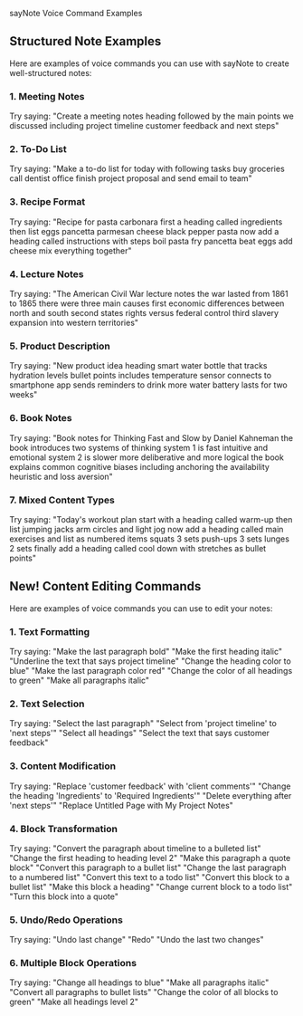 sayNote Voice Command Examples

## Structured Note Examples

Here are examples of voice commands you can use with sayNote to create well-structured notes:

### 1. Meeting Notes

Try saying:
"Create a meeting notes heading followed by the main points we discussed including project timeline customer feedback and next steps"

### 2. To-Do List

Try saying:
"Make a to-do list for today with following tasks buy groceries call dentist office finish project proposal and send email to team"

### 3. Recipe Format

Try saying:
"Recipe for pasta carbonara first a heading called ingredients then list eggs pancetta parmesan cheese black pepper pasta now add a heading called instructions with steps boil pasta fry pancetta beat eggs add cheese mix everything together"

### 4. Lecture Notes

Try saying:
"The American Civil War lecture notes the war lasted from 1861 to 1865 there were three main causes first economic differences between north and south second states rights versus federal control third slavery expansion into western territories"

### 5. Product Description

Try saying:
"New product idea heading smart water bottle that tracks hydration levels bullet points includes temperature sensor connects to smartphone app sends reminders to drink more water battery lasts for two weeks"

### 6. Book Notes

Try saying:
"Book notes for Thinking Fast and Slow by Daniel Kahneman the book introduces two systems of thinking system 1 is fast intuitive and emotional system 2 is slower more deliberative and more logical the book explains common cognitive biases including anchoring the availability heuristic and loss aversion"

### 7. Mixed Content Types

Try saying:
"Today's workout plan start with a heading called warm-up then list jumping jacks arm circles and light jog now add a heading called main exercises and list as numbered items squats 3 sets push-ups 3 sets lunges 2 sets finally add a heading called cool down with stretches as bullet points"

## New! Content Editing Commands

Here are examples of voice commands you can use to edit your notes:

### 1. Text Formatting

Try saying:
"Make the last paragraph bold"
"Make the first heading italic"
"Underline the text that says project timeline"
"Change the heading color to blue"
"Make the last paragraph color red"
"Change the color of all headings to green"
"Make all paragraphs italic"

### 2. Text Selection

Try saying:
"Select the last paragraph"
"Select from 'project timeline' to 'next steps'"
"Select all headings"
"Select the text that says customer feedback"

### 3. Content Modification

Try saying:
"Replace 'customer feedback' with 'client comments'"
"Change the heading 'Ingredients' to 'Required Ingredients'"
"Delete everything after 'next steps'"
"Replace Untitled Page with My Project Notes"

### 4. Block Transformation

Try saying:
"Convert the paragraph about timeline to a bulleted list"
"Change the first heading to heading level 2"
"Make this paragraph a quote block"
"Convert this paragraph to a bullet list"
"Change the last paragraph to a numbered list"
"Convert this text to a todo list"
"Convert this block to a bullet list"
"Make this block a heading"
"Change current block to a todo list"
"Turn this block into a quote"

### 5. Undo/Redo Operations

Try saying:
"Undo last change"
"Redo"
"Undo the last two changes"

### 6. Multiple Block Operations

Try saying:
"Change all headings to blue"
"Make all paragraphs italic"
"Convert all paragraphs to bullet lists"
"Change the color of all blocks to green"
"Make all headings level 2"
